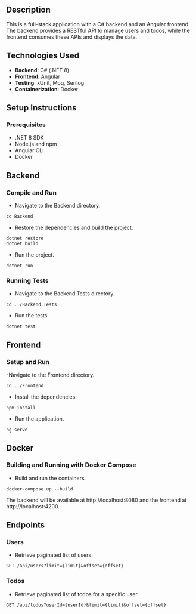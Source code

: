 ## Description

This is a full-stack application with a C# backend and an Angular frontend. The backend provides a RESTful API to manage users and todos, while the frontend consumes these APIs and displays the data.

## Technologies Used

- **Backend**: C# (.NET 8)
- **Frontend**: Angular
- **Testing**: xUnit, Moq, Serilog
- **Containerization**: Docker

## Setup Instructions

### Prerequisites

- .NET 8 SDK
- Node.js and npm
- Angular CLI
- Docker

## Backend
### Compile and Run

- Navigate to the Backend directory.

```
cd Backend
```

- Restore the dependencies and build the project.

```
dotnet restore
dotnet build
```

- Run the project.

```
dotnet run
```
### Running Tests
- Navigate to the Backend.Tests directory.

```
cd ../Backend.Tests
```

- Run the tests.

```
dotnet test
```

## Frontend
### Setup and Run
-Navigate to the Frontend directory.

```
cd ../Frontend
```

- Install the dependencies.

```
npm install
```

- Run the application.

```
ng serve
```

## Docker
### Building and Running with Docker Compose
- Build and run the containers.

```
docker-compose up --build
```

The backend will be available at http://localhost:8080 and the frontend at http://localhost:4200.

## Endpoints
### Users

- Retrieve paginated list of users.

```
GET /api/users?limit={limit}&offset={offset}
```
### Todos

- Retrieve paginated list of todos for a specific user.
```
GET /api/todos?userId={userId}&limit={limit}&offset={offset}
```
